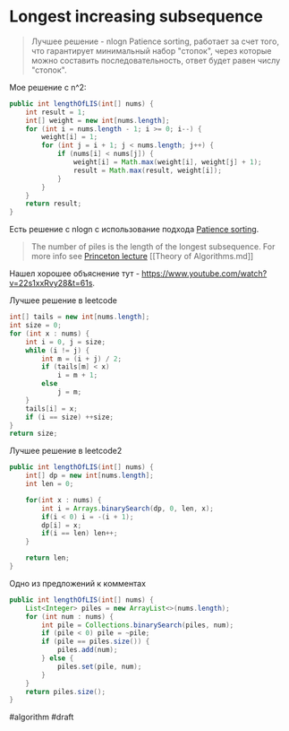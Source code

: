 # Longest increasing subsequence

> Лучшее решение - nlogn Patience sorting, работает за счет того, что гарантирует минимальный набор "стопок", через которые можно составить последовательность, ответ будет равен числу "стопок".

Мое решение с n^2:

```java
public int lengthOfLIS(int[] nums) {
    int result = 1;
    int[] weight = new int[nums.length];
    for (int i = nums.length - 1; i >= 0; i--) {
        weight[i] = 1;
        for (int j = i + 1; j < nums.length; j++) {
            if (nums[i] < nums[j]) {
                weight[i] = Math.max(weight[i], weight[j] + 1);
                result = Math.max(result, weight[i]);
            }
        }
    }
    return result;
}
```

Есть решение с nlogn с использование подхода [Patience sorting](https://en.wikipedia.org/wiki/Patience_sorting). 
> The number of piles is the length of the longest subsequence. For more info see [Princeton lecture](https://www.cs.princeton.edu/courses/archive/spring13/cos423/lectures/LongestIncreasingSubsequence.pdf) [[Theory of Algorithms.md]]

Нашел хорошее объяснение тут - https://www.youtube.com/watch?v=22s1xxRvy28&t=61s. 

Лучшее решение в leetcode
```java
int[] tails = new int[nums.length];
int size = 0;
for (int x : nums) {
    int i = 0, j = size;
    while (i != j) {
        int m = (i + j) / 2;
        if (tails[m] < x)
            i = m + 1;
        else
            j = m;
    }
    tails[i] = x;
    if (i == size) ++size;
}
return size;
```

Лучшее решение в leetcode2
```java
public int lengthOfLIS(int[] nums) {            
    int[] dp = new int[nums.length];
    int len = 0;

    for(int x : nums) {
        int i = Arrays.binarySearch(dp, 0, len, x);
        if(i < 0) i = -(i + 1);
        dp[i] = x;
        if(i == len) len++;
    }

    return len;
}
```

Одно из предложений к комментах
```java
public int lengthOfLIS(int[] nums) {
    List<Integer> piles = new ArrayList<>(nums.length);
    for (int num : nums) {
        int pile = Collections.binarySearch(piles, num);
        if (pile < 0) pile = ~pile;
        if (pile == piles.size()) {
            piles.add(num);
        } else {
            piles.set(pile, num);
        }
    }
    return piles.size();
}
```

#algorithm
#draft